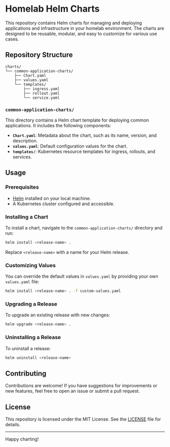 # Homelab Helm Charts

This repository contains Helm charts for managing and deploying applications and infrastructure in your homelab environment. The charts are designed to be reusable, modular, and easy to customize for various use cases.

## Repository Structure

```
charts/
└── common-application-charts/
    ├── Chart.yaml
    ├── values.yaml
    └── templates/
        ├── ingress.yaml
        ├── rollout.yaml
        └── service.yaml
```

### `common-application-charts/`
This directory contains a Helm chart template for deploying common applications. It includes the following components:

- **`Chart.yaml`**: Metadata about the chart, such as its name, version, and description.
- **`values.yaml`**: Default configuration values for the chart.
- **`templates/`**: Kubernetes resource templates for ingress, rollouts, and services.

## Usage

### Prerequisites
- [Helm](https://helm.sh/) installed on your local machine.
- A Kubernetes cluster configured and accessible.

### Installing a Chart
To install a chart, navigate to the `common-application-charts/` directory and run:

```bash
helm install <release-name> .
```
Replace `<release-name>` with a name for your Helm release.

### Customizing Values
You can override the default values in `values.yaml` by providing your own `values.yaml` file:

```bash
helm install <release-name> . -f custom-values.yaml
```

### Upgrading a Release
To upgrade an existing release with new changes:

```bash
helm upgrade <release-name> .
```

### Uninstalling a Release
To uninstall a release:

```bash
helm uninstall <release-name>
```

## Contributing

Contributions are welcome! If you have suggestions for improvements or new features, feel free to open an issue or submit a pull request.

## License

This repository is licensed under the MIT License. See the [LICENSE](LICENSE) file for details.

---

Happy charting!